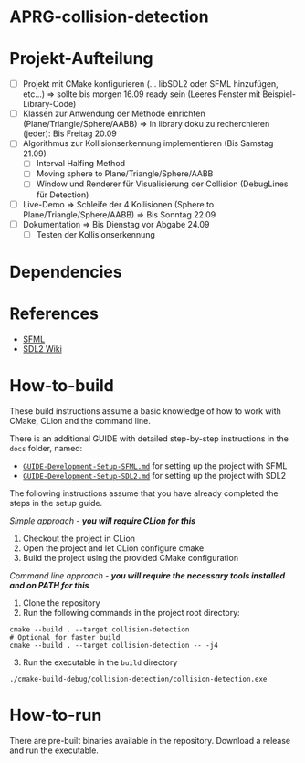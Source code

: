 ﻿# APRG-collision-detection

# Projekt-Aufteilung

- [ ] Projekt mit CMake konfigurieren (... libSDL2 oder SFML hinzufügen, etc...)
=> sollte bis morgen 16.09 ready sein (Leeres Fenster mit Beispiel-Library-Code)
- [ ] Klassen zur Anwendung der Methode einrichten (Plane/Triangle/Sphere/AABB)
=> In library doku zu recherchieren (jeder): Bis Freitag 20.09 
- [ ] Algorithmus zur Kollisionserkennung implementieren (Bis Samstag 21.09) 
  - [ ] Interval Halfing Method
  - [ ] Moving sphere to Plane/Triangle/Sphere/AABB
  - [ ] Window und Renderer für Visualisierung der Collision (DebugLines für Detection)
- [ ] Live-Demo => Schleife der 4 Kollisionen (Sphere to Plane/Triangle/Sphere/AABB) => Bis Sonntag 22.09
- [ ] Dokumentation => Bis Dienstag vor Abgabe 24.09
  - [ ] Testen der Kollisionserkennung

# Dependencies

# References

- [SFML](https://www.sfml-dev.org/)
- [SDL2 Wiki](https://wiki.libsdl.org/SDL2/FrontPage)

# How-to-build

These build instructions assume a basic knowledge of how to work with CMake, CLion and the command line.

There is an additional GUIDE with detailed step-by-step instructions in the `docs` folder, named:
- [`GUIDE-Development-Setup-SFML.md`](../docs/GUIDE-Development-Setup-SFML.md) for setting up the project with SFML
- [`GUIDE-Development-Setup-SDL2.md`](../docs/GUIDE-Development-Setup-SDL2.md) for setting up the project with SDL2

The following instructions assume that you have already completed the steps in the setup guide.

_Simple approach - **you will require CLion for this**_
1. Checkout the project in CLion
2. Open the project and let CLion configure cmake
3. Build the project using the provided CMake configuration

_Command line approach - **you will require the necessary tools installed and on PATH for this**_
1. Clone the repository
2. Run the following commands in the project root directory:
```shell
cmake --build . --target collision-detection
# Optional for faster build
cmake --build . --target collision-detection -- -j4
```
3. Run the executable in the `build` directory
```shell
./cmake-build-debug/collision-detection/collision-detection.exe
```

# How-to-run

There are pre-built binaries available in the repository.
Download a release and run the executable.